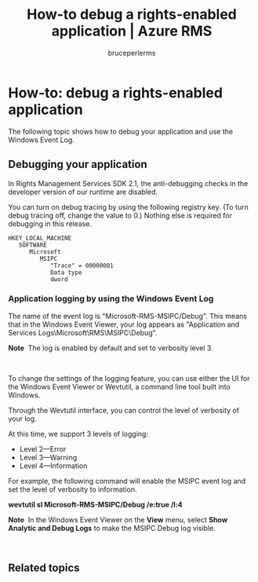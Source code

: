 ﻿---
# required metadata

title: How-to debug a rights-enabled application | Azure RMS
description: The following topic shows how to debug your application and use the Windows Event Log.
keywords:
author: bruceperlerms
manager: mbaldwin
ms.date: 09/25/2016
ms.topic: article
ms.prod:
ms.service: information-protection
ms.technology: techgroup-identity
ms.assetid: 6F6C7651-6A6E-45DD-A0C5-F036F803249B
# optional metadata

#ROBOTS:
audience: developer
#ms.devlang:
ms.reviewer: shubhamp
ms.suite: ems
#ms.tgt_pltfrm:
#ms.custom:

---

# How-to: debug a rights-enabled application

The following topic shows how to debug your application and use the Windows Event Log.

## Debugging your application

In Rights Management Services SDK 2.1, the anti-debugging checks in the developer version of our runtime are disabled.

You can turn on debug tracing by using the following registry key. (To turn debug tracing off, change the value to 0.) Nothing else is required for debugging in this release.


```
HKEY_LOCAL_MACHINE
   SOFTWARE
      Microsoft
         MSIPC
            "Trace" = 00000001
            Data type
            dword
```

### Application logging by using the Windows Event Log

The name of the event log is "Microsoft-RMS-MSIPC/Debug". This means that in the Windows Event Viewer, your log appears as "Application and Services Logs\\Microsoft\\RMS\\MSIPC\\Debug".

**Note**  The log is enabled by default and set to verbosity level 3.

 

To change the settings of the logging feature, you can use either the UI for the Windows Event Viewer or Wevtutil, a command line tool built into Windows.

Through the Wevtutil interface, you can control the level of verbosity of your log.

At this time, we support 3 levels of logging:

-   Level 2—Error
-   Level 3—Warning
-   Level 4—Information

For example, the following command will enable the MSIPC event log and set the level of verbosity to information.

**wevtutil sl Microsoft-RMS-MSIPC/Debug /e:true /l:4**

**Note**  In the Windows Event Viewer on the **View** menu, select **Show Analytic and Debug Logs** to make the MSIPC Debug log visible.

 

## Related topics

 

 
